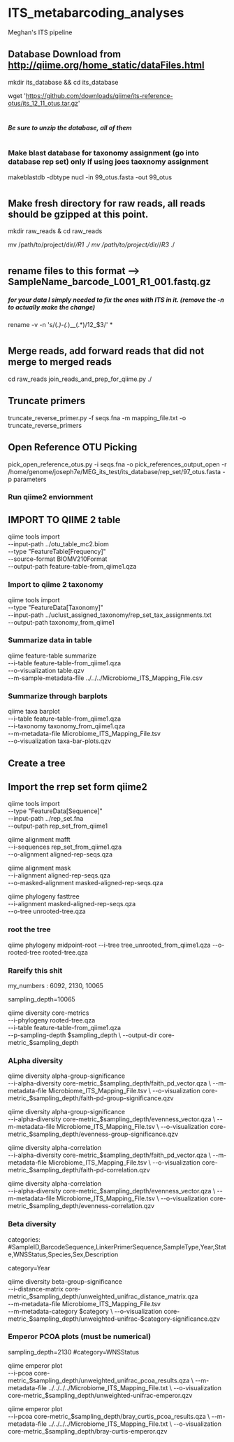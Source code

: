 # ITS_metabarcoding_analyses
Meghan's ITS pipeline


## Database Download from http://qiime.org/home_static/dataFiles.html

mkdir its_database && cd its_database

wget 'https://github.com/downloads/qiime/its-reference-otus/its_12_11_otus.tar.gz'
#
##### Be sure to unzip the database, all of them
#
### Make blast database for taxonomy assignment (go into database rep set) only if using joes taoxnomy assignment
makeblastdb -dbtype nucl -in 99_otus.fasta -out 99_otus
#
## Make fresh directory for raw reads, all reads should be gzipped at this point.

mkdir raw_reads & cd raw_reads

mv /path/to/project/dir/*/*R1* ./
mv /path/to/project/dir/*/*R3* ./
#
## rename files to this format --> SampleName_barcode_L001_R1_001.fastq.gz
##### for your data I simply needed to fix the ones with ITS in it. (remove the -n to actually make the change)
rename -v -n 's/(.*)-(.*)__(.*)/$1$2_$3/' *
#
## Merge reads, add forward reads that did not merge to merged reads
cd raw_reads
join_reads_and_prep_for_qiime.py ./



## Truncate primers

truncate_reverse_primer.py -f seqs.fna -m mapping_file.txt -o truncate_reverse_primers

## Open Reference OTU Picking

pick_open_reference_otus.py -i seqs.fna -o pick_references_output_open -r /home/genome/joseph7e/MEG_its_test/its_database/rep_set/97_otus.fasta -p parameters

### Run qiime2 enviornment



## IMPORT TO QIIME 2 table
qiime tools import \
  --input-path ../otu_table_mc2.biom \
  --type "FeatureTable[Frequency]" \
  --source-format BIOMV210Format \
  --output-path feature-table-from_qiime1.qza

### Import to qiime 2 taxonomy

qiime tools import \
  --type "FeatureData[Taxonomy]" \
  --input-path ../uclust_assigned_taxonomy/rep_set_tax_assignments.txt \
  --output-path taxonomy_from_qiime1

### Summarize data in table
qiime feature-table summarize \
  --i-table feature-table-from_qiime1.qza \
  --o-visualization table.qzv \
  --m-sample-metadata-file ../../../Microbiome_ITS_Mapping_File.csv
  
  
### Summarize through barplots
qiime taxa barplot \
  --i-table feature-table-from_qiime1.qza \
  --i-taxonomy taxonomy_from_qiime1.qza \
  --m-metadata-file Microbiome_ITS_Mapping_File.tsv \
  --o-visualization taxa-bar-plots.qzv



## Create a tree

## Import the rrep set form qiime2

qiime tools import \
  --type "FeatureData[Sequence]" \
  --input-path ../rep_set.fna \
  --output-path rep_set_from_qiime1

qiime alignment mafft \
  --i-sequences rep_set_from_qiime1.qza \
  --o-alignment aligned-rep-seqs.qza

qiime alignment mask \
  --i-alignment aligned-rep-seqs.qza \
  --o-masked-alignment masked-aligned-rep-seqs.qza


qiime phylogeny fasttree \
  --i-alignment masked-aligned-rep-seqs.qza \
  --o-tree unrooted-tree.qza


### root the tree

qiime phylogeny midpoint-root   --i-tree tree_unrooted_from_qiime1.qza   --o-rooted-tree rooted-tree.qza

### Rareify this shit

my_numbers : 6092, 2130, 10065


sampling_depth=10065

qiime diversity core-metrics \
  --i-phylogeny rooted-tree.qza \
  --i-table feature-table-from_qiime1.qza \
  --p-sampling-depth $sampling_depth \
  --output-dir core-metric_$sampling_depth


### ALpha diversity

qiime diversity alpha-group-significance \
  --i-alpha-diversity core-metric_$sampling_depth/faith_pd_vector.qza \
  --m-metadata-file Microbiome_ITS_Mapping_File.tsv \
  --o-visualization core-metric_$sampling_depth/faith-pd-group-significance.qzv

qiime diversity alpha-group-significance \
  --i-alpha-diversity core-metric_$sampling_depth/evenness_vector.qza \
  --m-metadata-file Microbiome_ITS_Mapping_File.tsv \
  --o-visualization core-metric_$sampling_depth/evenness-group-significance.qzv
  
qiime diversity alpha-correlation \
  --i-alpha-diversity core-metric_$sampling_depth/faith_pd_vector.qza \
  --m-metadata-file Microbiome_ITS_Mapping_File.tsv \
  --o-visualization core-metric_$sampling_depth/faith-pd-correlation.qzv
  
qiime diversity alpha-correlation \
  --i-alpha-diversity core-metric_$sampling_depth/evenness_vector.qza \
  --m-metadata-file Microbiome_ITS_Mapping_File.tsv \
  --o-visualization core-metric_$sampling_depth/evenness-correlation.qzv  
  
  
### Beta diversity

categories: #SampleID,BarcodeSequence,LinkerPrimerSequence,SampleType,Year,State,WNSStatus,Species,Sex,Description

category=Year

qiime diversity beta-group-significance \
  --i-distance-matrix core-metric_$sampling_depth/unweighted_unifrac_distance_matrix.qza \
  --m-metadata-file Microbiome_ITS_Mapping_File.tsv \
  --m-metadata-category $category \
  --o-visualization core-metric_$sampling_depth/unweighted-unifrac-$category-significance.qzv


### Emperor PCOA plots (must be numerical)

sampling_depth=2130
#category=WNSStatus

qiime emperor plot \
  --i-pcoa core-metric_$sampling_depth/unweighted_unifrac_pcoa_results.qza \
  --m-metadata-file ../../../../Microbiome_ITS_Mapping_File.txt \
  --o-visualization core-metric_$sampling_depth/unweighted-unifrac-emperor.qzv

qiime emperor plot \
  --i-pcoa core-metric_$sampling_depth/bray_curtis_pcoa_results.qza \
  --m-metadata-file ../../../../Microbiome_ITS_Mapping_File.txt \
  --o-visualization core-metric_$sampling_depth/bray-curtis-emperor.qzv
